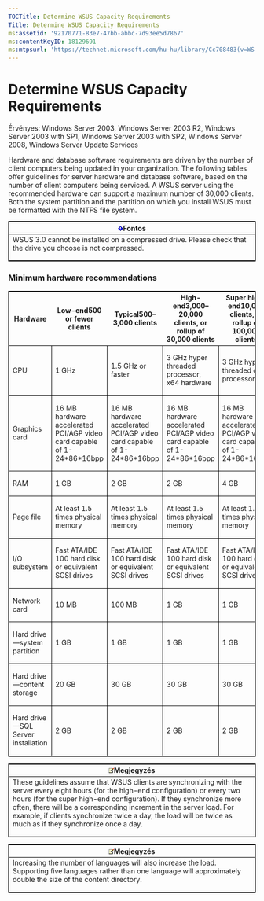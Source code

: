 ```yaml
---
TOCTitle: Determine WSUS Capacity Requirements
Title: Determine WSUS Capacity Requirements
ms:assetid: '92170771-83e7-47bb-abbc-7d93ee5d7867'
ms:contentKeyID: 18129691
ms:mtpsurl: 'https://technet.microsoft.com/hu-hu/library/Cc708483(v=WS.10)'
---
```


Determine WSUS Capacity Requirements
====================================

Érvényes: Windows Server 2003, Windows Server 2003 R2, Windows Server 2003 with SP1, Windows Server 2003 with SP2, Windows Server 2008, Windows Server Update Services

Hardware and database software requirements are driven by the number of client computers being updated in your organization. The following tables offer guidelines for server hardware and database software, based on the number of client computers being serviced. A WSUS server using the recommended hardware can support a maximum number of 30,000 clients. Both the system partition and the partition on which you install WSUS must be formatted with the NTFS file system.

<p> </p>
<table style="border:1px solid black;">
<colgroup>
<col width="100%" />
</colgroup>
<thead>
<tr class="header">
<th><img src="images/Cc708483.Important(WS.10).gif" />Fontos</th>
</tr>
</thead>
<tbody>
<tr class="odd">
<td style="border:1px solid black;">WSUS 3.0 cannot be installed on a compressed drive. Please check that the drive you choose is not compressed.
<p></p></td>
</tr>
</tbody>
</table>
<p> </p>

### Minimum hardware recommendations

<p> </p>
<table style="border:1px solid black;">
<colgroup>
<col width="20%" />
<col width="20%" />
<col width="20%" />
<col width="20%" />
<col width="20%" />
</colgroup>
<thead>
<tr class="header">
<th>Hardware</th>
<th>Low-end500 or fewer clients</th>
<th>Typical500–3,000 clients</th>
<th>High-end3,000–20,000 clients, or rollup of 30,000 clients</th>
<th>Super high-end10,000 clients, or rollup of 100,000 clients</th>
</tr>
</thead>
<tbody>
<tr class="odd">
<td style="border:1px solid black;"><p>CPU</p></td>
<td style="border:1px solid black;"><p>1 GHz</p></td>
<td style="border:1px solid black;"><p>1.5 GHz or faster</p></td>
<td style="border:1px solid black;"><p>3 GHz hyper threaded processor, x64 hardware</p></td>
<td style="border:1px solid black;"><p>3 GHz hyper threaded dual processor</p></td>
</tr>
<tr class="even">
<td style="border:1px solid black;"><p>Graphics card</p></td>
<td style="border:1px solid black;"><p>16 MB hardware accelerated PCI/AGP video card capable of 1-24*86*16bpp</p></td>
<td style="border:1px solid black;"><p>16 MB hardware accelerated PCI/AGP video card capable of 1-24*86*16bpp</p></td>
<td style="border:1px solid black;"><p>16 MB hardware accelerated PCI/AGP video card capable of 1-24*86*16bpp</p></td>
<td style="border:1px solid black;"><p>16 MB hardware accelerated PCI/AGP video card capable of 1-24*86*16bpp</p></td>
</tr>
<tr class="odd">
<td style="border:1px solid black;"><p>RAM</p></td>
<td style="border:1px solid black;"><p>1 GB</p></td>
<td style="border:1px solid black;"><p>2 GB</p></td>
<td style="border:1px solid black;"><p>2 GB</p></td>
<td style="border:1px solid black;"><p>4 GB</p></td>
</tr>
<tr class="even">
<td style="border:1px solid black;"><p>Page file</p></td>
<td style="border:1px solid black;"><p>At least 1.5 times physical memory</p></td>
<td style="border:1px solid black;"><p>At least 1.5 times physical memory</p></td>
<td style="border:1px solid black;"><p>At least 1.5 times physical memory</p></td>
<td style="border:1px solid black;"><p>At least 1.5 times physical memory</p></td>
</tr>
<tr class="odd">
<td style="border:1px solid black;"><p>I/O subsystem</p></td>
<td style="border:1px solid black;"><p>Fast ATA/IDE 100 hard disk or equivalent SCSI drives</p></td>
<td style="border:1px solid black;"><p>Fast ATA/IDE 100 hard disk or equivalent SCSI drives</p></td>
<td style="border:1px solid black;"><p>Fast ATA/IDE 100 hard disk or equivalent SCSI drives</p></td>
<td style="border:1px solid black;"><p>Fast ATA/IDE 100 hard disk or equivalent SCSI drives</p></td>
</tr>
<tr class="even">
<td style="border:1px solid black;"><p>Network card</p></td>
<td style="border:1px solid black;"><p>10 MB</p></td>
<td style="border:1px solid black;"><p>100 MB</p></td>
<td style="border:1px solid black;"><p>1 GB</p></td>
<td style="border:1px solid black;"><p>1 GB</p></td>
</tr>
<tr class="odd">
<td style="border:1px solid black;"><p>Hard drive—system partition</p></td>
<td style="border:1px solid black;"><p>1 GB</p></td>
<td style="border:1px solid black;"><p>1 GB</p></td>
<td style="border:1px solid black;"><p>1 GB</p></td>
<td style="border:1px solid black;"><p>1 GB</p></td>
</tr>
<tr class="even">
<td style="border:1px solid black;"><p>Hard drive—content storage</p></td>
<td style="border:1px solid black;"><p>20 GB</p></td>
<td style="border:1px solid black;"><p>30 GB</p></td>
<td style="border:1px solid black;"><p>30 GB</p></td>
<td style="border:1px solid black;"><p>30 GB</p></td>
</tr>
<tr class="odd">
<td style="border:1px solid black;"><p>Hard drive—SQL Server installation</p></td>
<td style="border:1px solid black;"><p>2 GB</p></td>
<td style="border:1px solid black;"><p>2 GB</p></td>
<td style="border:1px solid black;"><p>2 GB</p></td>
<td style="border:1px solid black;"><p>2 GB</p></td>
</tr>
</tbody>
</table>

<p> </p>
<table style="border:1px solid black;">
<colgroup>
<col width="100%" />
</colgroup>
<thead>
<tr class="header">
<th><img src="images/Cc708483.note(WS.10).gif" />Megjegyzés</th>
</tr>
</thead>
<tbody>
<tr class="odd">
<td style="border:1px solid black;">These guidelines assume that WSUS clients are synchronizing with the server every eight hours (for the high-end configuration) or every two hours (for the super high-end configuration). If they synchronize more often, there will be a corresponding increment in the server load. For example, if clients synchronize twice a day, the load will be twice as much as if they synchronize once a day.
<p></p></td>
</tr>
</tbody>
</table>
<p> </p>

<p> </p>
<table style="border:1px solid black;">
<colgroup>
<col width="100%" />
</colgroup>
<thead>
<tr class="header">
<th><img src="images/Cc708483.note(WS.10).gif" />Megjegyzés</th>
</tr>
</thead>
<tbody>
<tr class="odd">
<td style="border:1px solid black;">Increasing the number of languages will also increase the load. Supporting five languages rather than one language will approximately double the size of the content directory.
<p></p></td>
</tr>
</tbody>
</table>
